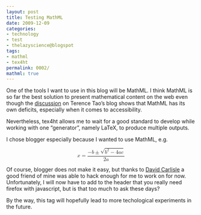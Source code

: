 ```yaml
---
layout: post
title: Testing MathML
date: 2009-12-09
categories:
- technology
- test
- thelazyscience@blogspot
tags:
- mathml
- tex4ht
permalink: 0002/
mathml: true
---
```


One of the tools I want to use in this blog will be MathML. I think MathML is so far the best solution to present mathematical content on the web even though the [discussion](http://terrytao.wordpress.com/2009/10/29/displaying-mathematics-on-the-web/) on Terence Tao’s blog shows that MathML has its own deficits, especially when it comes to accessibility.

Nevertheless, tex4ht allows me to wait for a good standard to develop while working with one “generator”, namely LaTeX, to produce multiple outputs.

I chose blogger especially because I wanted to use MathML, e.g.

<math xmlns="http://www.w3.org/1998/Math/MathML" display="block">
  <semantics>
    <mrow>
      <mi>x</mi>
      <mo>=</mo>
      <mfrac>
        <mrow>
          <mo>&#x2212;<!-- − --></mo>
          <mi>b</mi>
          <mo>&#x00B1;<!-- ± --></mo>
          <msqrt>
            <msup>
              <mi>b</mi>
              <mrow class="MJX-TeXAtom-ORD">
                <mn>2</mn>
              </mrow>
            </msup>
            <mo>&#x2212;<!-- − --></mo>
            <mn>4</mn>
            <mi>a</mi>
            <mi>c</mi>
          </msqrt>
        </mrow>
        <mrow>
          <mn>2</mn>
          <mi>a</mi>
        </mrow>
      </mfrac>
    </mrow>
    <annotation encoding="application/x-tex">x=\frac{-b \pm \sqrt{b^{2}-4ac}}{2a}</annotation>
  </semantics>
</math>

Of course, blogger does not make it easy, but thanks to [David Carlisle](http://dpcarlisle.blogspot.com/2007/04/as-mentioned-in-earlier-post-im.html) a good friend of mine was able to hack enough for me to work on for now. Unfortunately, I will now have to add to the header that you really need firefox with javascript, but is that too much to ask these days?

By the way, this tag will hopefully lead to more techological experiments in the future.
